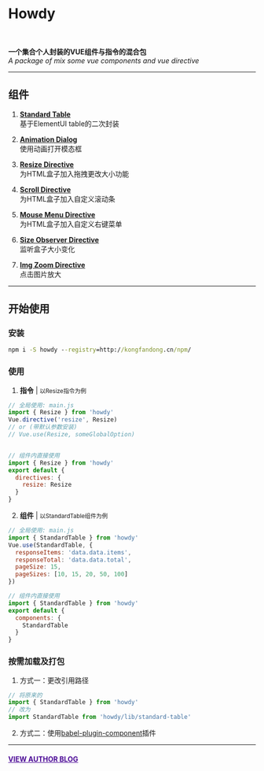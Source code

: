 # Howdy
<br>

**一个集合个人封装的VUE组件与指令的混合包**  
*A package of mix some vue components and vue directive*

---

## 组件
1. **<a href="http://kongfandong.cn/howdy/standard-table" target="_blank">Standard Table</a>**  
基于ElementUI table的二次封装

2. **<a href="http://kongfandong.cn/howdy/animation-dialog" target="_blank">Animation Dialog</a>**  
使用动画打开模态框

3. **<a href="http://kongfandong.cn/howdy/resize-directive" target="_blank">Resize Directive</a>**  
为HTML盒子加入拖拽更改大小功能

4. **<a href="http://kongfandong.cn/howdy/scroll-directive" target="_blank">Scroll Directive</a>**  
为HTML盒子加入自定义滚动条

5. **<a href="http://kongfandong.cn/howdy/mouse-menu-directive" target="_blank">Mouse Menu Directive</a>**  
为HTML盒子加入自定义右键菜单

6. **<a href="http://kongfandong.cn/howdy/size-observer-directive" target="_blank">Size Observer Directive</a>**  
监听盒子大小变化

7. **<a href="http://kongfandong.cn/howdy/img-zoom-directive" target="_blank">Img Zoom Directive</a>**  
点击图片放大

---

## 开始使用

### 安装
```cmd
npm i -S howdy --registry=http://kongfandong.cn/npm/
```

### 使用
1. **指令** | <small>以Resize指令为例</small>

```js
// 全局使用: main.js
import { Resize } from 'howdy'
Vue.directive('resize', Resize)
// or (带默认参数安装)
// Vue.use(Resize, someGlobalOption)


// 组件内直接使用
import { Resize } from 'howdy'
export default {
  directives: {
    resize: Resize
  }
}
```  
2. **组件** | <small>以StandardTable组件为例</small>

```js
// 全局使用: main.js
import { StandardTable } from 'howdy'
Vue.use(StandardTable, {
  responseItems: 'data.data.items',
  responseTotal: 'data.data.total',
  pageSize: 15,
  pageSizes: [10, 15, 20, 50, 100]
})

// 组件内直接使用
import { StandardTable } from 'howdy'
export default {
  components: {
    StandardTable
  }
}
```

### 按需加载及打包
1. 方式一：更改引用路径
```js
// 将原来的
import { StandardTable } from 'howdy'
// 改为
import StandardTable from 'howdy/lib/standard-table'
```
2. 方式二：使用<a href="https://www.npmjs.com/package/babel-plugin-component" target="_blank">babel-plugin-component</a>插件

---


#### <a href="http://www.kongfandong.cn" target="_blank" style="color: rgb(75, 9, 150)">VIEW AUTHOR BLOG</a>